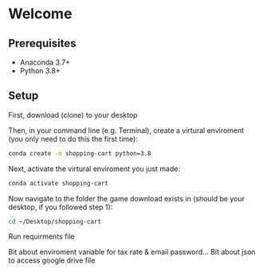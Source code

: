 # Welcome

## Prerequisites
* Anaconda 3.7+
* Python 3.8+

## Setup

First, download (clone) to your desktop

Then, in your command line (e.g. Terminal), create a virtural enviroment (you only need to do this the first time):

 ```sh
 conda create -n shopping-cart python=3.8
 ``` 

Next, activate the virtural enviroment you just made:

 ```sh
 conda activate shopping-cart
 ```

Now navigate to the folder the game download exists in (should be your desktop, if you followed step 1):

 ```sh
cd ~/Desktop/shopping-cart
 ```

Run requirments file

Bit about enviroment variable for tax rate & email password...
Bit about json to access google drive file

